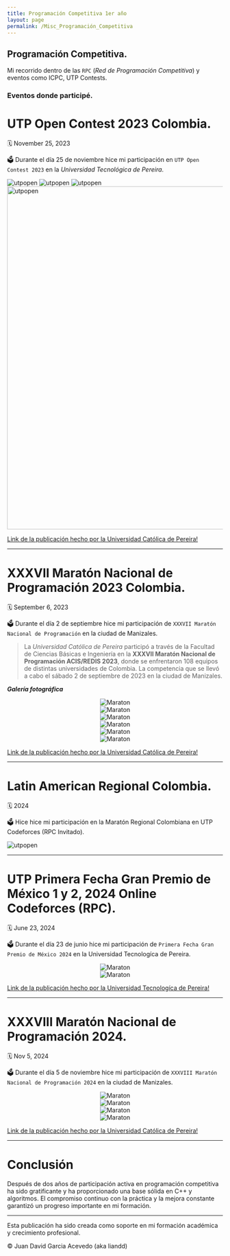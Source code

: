 ```yaml
---
title: Programación Competitiva 1er año 
layout: page
permalink: /Misc_Programación_Competitiva
---
```


<h2 id="subtitulo-importante">Programación Competitiva.</h2>

Mi recorrido dentro de las `RPC` (*Red de Programación Competitiva*) y eventos como ICPC, UTP Contests.



<h3 class="titulo-secundario">Eventos donde participé.</h3>

<h1 class="titulo-principal">UTP Open Contest 2023 Colombia.</h1>
🗓️ <time datetime="2023-02-12T00:00:00+00:00">November 25, 2023</time>&emsp;

🗳️ Durante el día 25 de noviembre hice mi participación en `UTP Open Contest 2023` en la *Universidad Tecnológica de Pereira*.

<img src="/assets/images/comp_prog/Foto1.jpg" alt="utpopen" oncontextmenu="return false;">
<img src="/assets/images/comp_prog/m1.jpg" alt="utpopen" oncontextmenu="return false;">
<img src="/assets/images/comp_prog/m2.jpg" alt="utpopen" oncontextmenu="return false;">
<img src="/assets/images/comp_prog/m3.jpg" width="800px" alt="utpopen" oncontextmenu="return false;">

[Link de la publicación hecho por la Universidad Católica de Pereira!](https://www.ucp.edu.co/noticias/semillero-coders-obtiene-primer-puesto-en-utp-open-2023/)

---

<h1 class="titulo-principal">XXXVII Maratón Nacional de Programación 2023 Colombia.</h1>
🗓️ <time datetime="2023-02-12T00:00:00+00:00">September 6, 2023</time>&emsp;

🗳️ Durante el día 2 de septiembre hice mi participación de `XXXVII Maratón Nacional de Programación` en la ciudad de Manizales.

> La *Universidad Católica de Pereira* participó a través de la Facultad de Ciencias Básicas e Ingeniería en la **XXXVII Maratón Nacional de Programación ACIS/REDIS 2023**, donde se enfrentaron 108 equipos de distintas universidades de Colombia. La competencia que se llevó a cabo el sábado 2 de septiembre de 2023 en la ciudad de Manizales.

<a><strong><em>Galería fotográfica</em></strong></a>
<div style="text-align: center;">
<img src="/assets/images/comp_prog/ev.jpg" alt="Maraton" oncontextmenu="return false;" >
</div>
<div style="text-align: center;">
<img src="/assets/images/comp_prog/ev4.jpg" alt="Maraton" oncontextmenu="return false;" >
</div>
<div style="text-align: center;">
<img src="/assets/images/comp_prog/ev1.jpg" alt="Maraton" oncontextmenu="return false;" >
</div>
<div style="text-align: center;">
<img src="/assets/images/comp_prog/ev2.jpg" alt="Maraton" oncontextmenu="return false;" >
</div>
<div style="text-align: center;">
<img src="/assets/images/comp_prog/ev3.jpg" alt="Maraton" oncontextmenu="return false;" >
</div>
<div style="text-align: center;">
<img src="/assets/images/comp_prog/Maraton.jpg" alt="Maraton" oncontextmenu="return false;">
</div>

[Link de la publicación hecho por la Universidad Católica de Pereira!](https://www.ucp.edu.co/noticias/los-programas-ist-y-tds-participan-en-la-xxxvii-maraton-nacional-de-programacion/)

---
<h1 class="titulo-principal">Latin American Regional Colombia.</h1>
🗓️ <time datetime="2023-02-12T00:00:00+00:00">2024</time>&emsp;

🗳️ Hice hice mi participación en la Maratón Regional Colombiana en UTP Codeforces (RPC Invitado).

<img src="/assets/images/comp_prog/20231028_091618.jpg" alt="utpopen" oncontextmenu="return false;">

---

<h1 class="titulo-principal">UTP Primera Fecha Gran Premio de México 1 y 2, 2024 Online Codeforces (RPC).</h1>
🗓️ <time datetime="2023-02-12T00:00:00+00:00">June 23, 2024</time>&emsp;

🗳️ Durante el día 23 de junio hice mi participación de `Primera Fecha Gran Premio de México 2024` en la Universidad Tecnologíca de Pereira.

<div style="text-align: center;">
<img src="/assets/images/comp_prog/m4.jpg" alt="Maraton" oncontextmenu="return false;" >
</div>
<div style="text-align: center;">
<img src="/assets/images/comp_prog/m5.jpg" alt="Maraton" oncontextmenu="return false;">
</div>

[Link de la publicación hecho por la Universidad Tecnologíca de Pereira!](https://www.facebook.com/share/p/1Je6oRcy8u/)

---

<h1 class="titulo-principal">XXXVIII Maratón Nacional de Programación 2024.</h1>
🗓️ <time datetime="2023-02-12T00:00:00+00:00">Nov 5, 2024</time>&emsp;

🗳️ Durante el día 5 de noviembre hice mi participación de `XXXVIII Maratón Nacional de Programación 2024` en la ciudad de Manizales.

<div style="text-align: center;">
<img src="/assets/images/comp_prog/maraton2.jpg" alt="Maraton" oncontextmenu="return false;" >
</div>
<div style="text-align: center;">
<img src="/assets/images/comp_prog/DSC02441.JPG" alt="Maraton" oncontextmenu="return false;">
</div>
<div style="text-align: center;">
<img src="/assets/images/comp_prog/20241019_114030.jpg" alt="Maraton" oncontextmenu="return false;" >
</div>
<div style="text-align: center;">
<img src="/assets/images/comp_prog/DSC02422.JPG" alt="Maraton" oncontextmenu="return false;">
</div>


[Link de la publicación hecho por la Universidad Católica de Pereira!](https://www.ucp.edu.co/semillero-coders-participa-en-la-xxxviii-maraton-nacional-de-programacion/)

---

<h1 class="titulo-principal">Conclusión</h1>

Después de dos años de participación activa en programación competitiva ha sido gratificante y ha proporcionado una base sólida en C++ y algoritmos. El compromiso continuo con la práctica y la mejora constante garantizó un progreso importante en mi formación.

---
Esta publicación ha sido creada como soporte en mi formación académica y crecimiento profesional.

© Juan David Garcia Acevedo (aka liandd)
